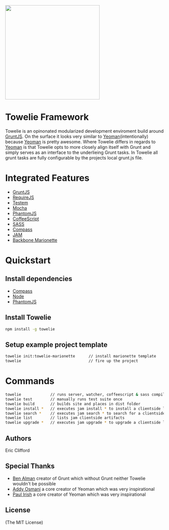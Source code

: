 <img src='http://roundedoff.com/wp-content/uploads/2011/04/towelie.jpg' width='300'/>

# Towelie Framework

Towelie is an opinonated modularized development enviroment build around [GruntJS](http://gruntjs.com). On the surface it looks very similar to [Yeoman](http://yeoman.io)(intentionally) because [Yeoman](http://yeoman.io) is pretty awesome. Where Towelie differs in regards to [Yeoman](http://yeoman.io) is that Towelie opts to more closely align itself with Grunt and simply serves as an interface to the underlieing Grunt tasks. In Towelie all grunt tasks are fully configurable by the projects local grunt.js file.

# Integrated Features
* [GruntJS](http://gruntjs.com/)
* [RequireJS](http://requirejs.com)
* [Testem](https://github.com/airportyh/testem)
* [Mocha](http://visionmedia.github.com/mocha/)
* [PhantomJS](http://phantomjs.org/)
* [CoffeeScript](http://coffeescript.org/)
* [SASS](http://sass-lang.com/)
* [Compass](http://compass-style.org/)
* [JAM](http://jamjs.org/)
* [Backbone Marionette](https://github.com/marionettejs/backbone.marionette)

# Quickstart

## Install dependencies
* [Compass](http://compass-style.org/)
* [Node](http://nodejs.org/)
* [PhantomJS](http://phantomjs.org/)

## Install Towelie

```bash
npm install -g towelie 
```

## Setup example project template

```bash
towelie init:towelie-marionette      // install marionette template 
towelie                              // fire up the project
```

# Commands

```bash
towelie             // runs server, watcher, coffeescript & sass compiler and tests 
towelie test        // manually runs test suite once
towelie build       // builds site and places in dist folder
towelie install *   // executes jam install * to install a clientside library 
towelie search *    // executes jam search * to search for a clientside library
towelie list        // lists jam clientside artifacts
towelie upgrade *   // executes jam upgrade * to upgrade a clientside library
```

## Authors
Eric Clifford

## Special Thanks
* [Ben Alman]() creator of Grunt which without Grunt neither Towelie wouldn't be possible
* [Addy Osmani]() a core creator of Yeoman which was very inspirational
* [Paul Irish]() a core creator of Yeoman which was very inspirational

## License 
(The MIT License)

